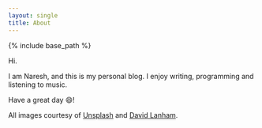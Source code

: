 ```yaml
---
layout: single
title: About
---
```


{% include base_path %}

Hi.  

I am Naresh, and this is my personal blog. I enjoy writing, programming and listening to music.

Have a great day :smile:!

All images courtesy of [Unsplash](https://unsplash.com/) and [David Lanham](http://dlanham.com/).
